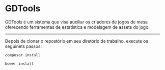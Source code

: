 # GDTools
GDTools é um sistema que visa auxiliar os criadores de jogos de mesa oferecendo ferramentas de estatística e modelagem de assets do jogo.

---
Depois de clonar o repostório em seu diretório de trabalho, execute os seguinets passos:

`composer install`

`bower install`
